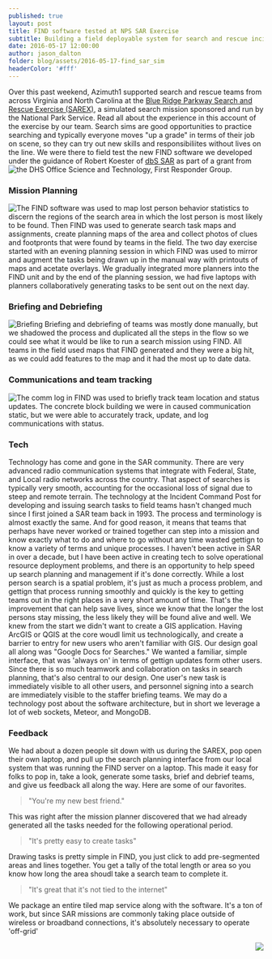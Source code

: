 ```yaml
---
published: true
layout: post
title: FIND software tested at NPS SAR Exercise 
subtitle: Building a field deployable system for search and rescue incident management
date: 2016-05-17 12:00:00
author: jason_dalton
folder: blog/assets/2016-05-17-find_sar_sim
headerColor: '#fff'
---
```


Over this past weekend, Azimuth1 supported search and rescue teams from across Virginia and North Carolina at the [Blue Ridge Parkway Search and Rescue Exercise (SAREX)](https://www.evensi.us/2016-blue-ridge-parkway-sarex-blue-ridge-music-center/170102646), a simulated search mission sponsored and run by the National Park Service. Read all about the experience in this account of the exercise by our team.  <!--more-->  Search sims are good opportunities to practice searching and typically everyone moves "up a grade" in terms of their job on scene, so they can try out new skills and responsibiliites without lives on the line.  We were there to field test the new FIND software we developed under the guidance of Robert Koester of [dbS SAR](http://www.dbs-sar.com) as part of a grant from the DHS Office Science and Technology, First Responder Group. 
<img style="float: left" src="{{site.baseurl}}/{{page.folder}}/SitStat.png">



### Mission Planning 
<img style="float: left" src="{{site.baseurl}}/{{page.folder}}/PlanningSegments.png">
The FIND software was used to map lost person behavior statistics to discern the regions of the search area in which the lost person is most likely to be found. Then FIND was used to generate search task maps and assignments, create planning maps of the area and collect photos of clues and footpronts that were found by teams in the field.  The two day exercise started with an evening planning session in which FIND was used to mirror and augment the tasks being drawn up in the manual way with printouts of maps and acetate overlays.  We gradually integrated more planners into the FIND unit and by the end of the planning session, we had five laptops with planners collaboratively generating tasks to be sent out on the next day.



### Briefing and Debriefing
![Briefing]({{site.baseurl}}/{{page.folder}}/Briefing.png)
Briefing and debriefing of teams was mostly done manually, but we shadowed the process and duplicated all the steps in the flow so we could see what it would be like to run a search mission using FIND.  All teams in the field used maps that FIND generated and they were a big hit, as we could add features to the map and it had the most up to date data.



### Communications and team tracking
<img style="float: left" src="{{site.baseurl}}/{{page.folder}}/CommLog.png">
The comm log in FIND was used to briefly track team location and status updates.  The concrete block building we were in caused communication static, but we were able to accurately track, update, and log communications with status.



### Tech
Technology has come and gone in the SAR community.  There are very advanced radio communication systems that integrate with Federal, State, and Local radio networks across the country.  That aspect of searches is typically very smooth, accounting for the occasional loss of signal due to steep and remote terrain.  The technology at the Incident Command Post for developing and issuing search tasks to field teams hasn't changed much since I first joined a SAR team back in 1993.  The process and terminology is almost exactly the same.  And for good reason, it means that teams that perhaps have never worked or trained together can step into a mission and know exactly what to do and where to go without any time wasted gettign to know a variety of terms and unique processes.  I haven't been active in SAR in over a decade, but I have been active in creating tech to solve operational resource deployment problems, and there is an opportunity to help speed up search planning and management if it's done correctly. While a lost person search is a spatial problem, it's just as much a process problem, and gettign that process running smoothly and quickly is the key to getting teams out in the right places in a very short amount of time.  That's the improvement that can help save lives, since we know that the longer the lost persons stay missing, the less likely they will be found alive and well. We knew from the start we didn't want to create a GIS application.  Having ArcGIS or QGIS at the core woudl limit us technologically, and create a barrier to entry for new users who aren't familiar with GIS.  Our design goal all along was "Google Docs for Searches."  We wanted a familiar, simple interface, that was 'always on' in terms of gettign updates form other users.  Since there is so much teamwork and collaboration on tasks in search planning, that's also central to our design.  One user's new task is immediately visible to all other users, and personnel signing into a search are immediately visible to the staffer briefing teams.  We may do a technology post about the software architecture, but in short we leverage a lot of web sockets, Meteor, and MongoDB.  



### Feedback
We had about a dozen people sit down with us during the SAREX, pop open their own laptop, and pull up the search planning interface from our local system that was running the FIND server on a laptop.  This made it easy for folks to pop in, take a look, generate some tasks, brief and debrief teams, and give us feedback all along the way.  Here are some of our favorites.

> "You're my new best friend."

This was right after the mission planner discovered that we had already generated all the tasks needed for the following operational period.

> "It's pretty easy to create tasks"

Drawing tasks is pretty simple in FIND, you just click to add pre-segmented areas and lines together.  You get a tally of the total length or area so you know how long the area shoudl take a search team to complete it.

> "It's great that it's not tied to the internet"

We package an entire tiled map service along with the software.  It's a ton of work, but since SAR missions are commonly taking place outside of wireless or broadband connections, it's absolutely necessary to operate 'off-grid'


<img style="float: right" src="{{site.baseurl}}/{{page.folder}}/nps_sign.jpg">


